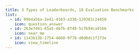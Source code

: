 ```yaml
---
title: 3 Types of Leaderboards, 18 Evaluation Benchmarks
list:
  - id: 09b4a56a-2e41-4103-a330-129381c24450
    icon: question_answer
  - id: 263e7d41-65a5-4b7b-8f48-5c7b94ca916b
    icon: near_me
  - id: 1143b13b-2754-4660-9f79-d0d0dc1f273e
    icon: view_timeline
---
```

